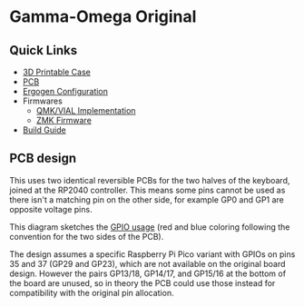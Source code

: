# Gamma-Omega Original

## Quick Links
- [3D Printable Case](../cases/)
- [PCB](pcb/) 
- [Ergogen Configuration](ergogen/README.md) 
- Firmwares
    - [QMK/VIAL Implementation](firmwares/QMK/gamma_omega/)
    - [ZMK Firmware](https://github.com/unspecworks/zmk-config-gamma-omega)
- [Build Guide](BUILD_GUIDE.md)

## PCB design

This uses two identical reversible PCBs for the two halves of the keyboard, joined at the RP2040 controller.
This means some pins cannot be used as there isn't a matching pin on the other side,
for example GP0 and GP1 are opposite voltage pins.

This diagram sketches the [GPIO usage](../images/black-raspberry-pi-pico-pins.png)
(red and blue coloring following the convention for the two sides of the PCB).

The design assumes a specific Raspberry Pi Pico variant with GPIOs on pins 35 and 37 (GP29 and GP23),
which are not available on the original board design.
However the pairs GP13/18, GP14/17, and GP15/16 at the bottom of the board are unused,
so in theory the PCB could use those instead for compatibility with the original pin allocation.

